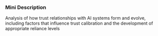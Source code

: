 ### Mini Description

Analysis of how trust relationships with AI systems form and evolve, including factors that influence trust calibration and the development of appropriate reliance levels
